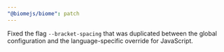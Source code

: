```yaml
---
"@biomejs/biome": patch
---
```


Fixed the flag `--bracket-spacing` that was duplicated between the global configuration and the language-specific override for JavaScript.
